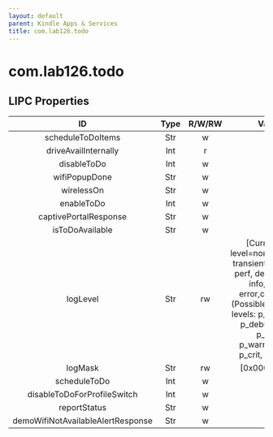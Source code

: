 ```yaml
---
layout: default
parent: Kindle Apps & Services
title: com.lab126.todo
---
```


# com.lab126.todo

## LIPC Properties

| ID                                | Type | R/W/RW | Value                                                                                                                                                                                                     | Description |
|:---------------------------------:|:----:|:------:|:---------------------------------------------------------------------------------------------------------------------------------------------------------------------------------------------------------:|:-----------:|
| scheduleToDoItems                 | Str  | w      |                                                                                                                                                                                                           | TODO        |
| driveAvailInternally              | Int  | r      | [1]                                                                                                                                                                                                       | TODO        |
| disableToDo                       | Int  | w      |                                                                                                                                                                                                           | TODO        |
| wifiPopupDone                     | Str  | w      |                                                                                                                                                                                                           | TODO        |
| wirelessOn                        | Str  | w      |                                                                                                                                                                                                           | TODO        |
| enableToDo                        | Int  | w      |                                                                                                                                                                                                           | TODO        |
| captivePortalResponse             | Str  | w      |                                                                                                                                                                                                           | TODO        |
| isToDoAvailable                   | Str  | w      |                                                                                                                                                                                                           | TODO        |
| logLevel                          | Str  | rw     | [Current log level=none(Possible transient levels: all, perf, debug[9-0], info, warn, error,crit, none)(Possible persistent levels: p_all, p_perf, p_debug[0-9], p_info, p_warn,p_error, p_crit, p_none)] | TODO        |
| logMask                           | Str  | rw     | [0x00000000]                                                                                                                                                                                              | TODO        |
| scheduleToDo                      | Int  | w      |                                                                                                                                                                                                           | TODO        |
| disableToDoForProfileSwitch       | Int  | w      |                                                                                                                                                                                                           | TODO        |
| reportStatus                      | Str  | w      |                                                                                                                                                                                                           | TODO        |
| demoWifiNotAvailableAlertResponse | Str  | w      |                                                                                                                                                                                                           | TODO        |